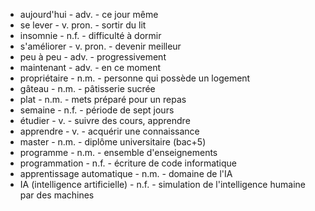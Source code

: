 * aujourd'hui - adv. - ce jour même
* se lever - v. pron. - sortir du lit
* insomnie - n.f. - difficulté à dormir
* s'améliorer - v. pron. - devenir meilleur
* peu à peu - adv. - progressivement
* maintenant - adv. - en ce moment
* propriétaire - n.m. - personne qui possède un logement
* gâteau - n.m. - pâtisserie sucrée
* plat - n.m. - mets préparé pour un repas
* semaine - n.f. - période de sept jours
* étudier - v. - suivre des cours, apprendre
* apprendre - v. - acquérir une connaissance
* master - n.m. - diplôme universitaire (bac+5)
* programme - n.m. - ensemble d'enseignements
* programmation - n.f. - écriture de code informatique
* apprentissage automatique - n.m. - domaine de l'IA
* IA (intelligence artificielle) - n.f. - simulation de l'intelligence humaine par des machines